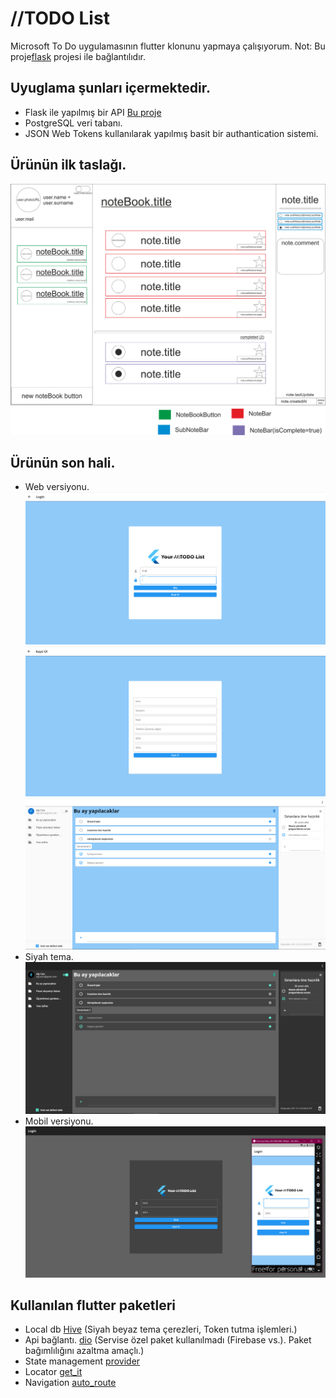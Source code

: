 # //TODO List

Microsoft To Do uygulamasının flutter klonunu yapmaya çalışıyorum.
Not: Bu proje[flask](https://github.com/alpcanm/flask_api) projesi ile bağlantılıdır.

## Uyuglama şunları içermektedir.

- Flask ile yapılmış bir API [Bu proje](https://github.com/alpcanm/flask_api)
- PostgreSQL veri tabanı.
- JSON Web Tokens kullanılarak yapılmış basit bir authantication sistemi.

## Ürünün ilk taslağı.
![This is an image](readme_image/taslak1.png)


## Ürünün son hali.
-  Web versiyonu.
![This is an image](readme_image/image4.png)
![This is an image](readme_image/image5.png)
![This is an image](readme_image/image2.PNG)
-  Siyah tema.
![This is an image](readme_image/image3.PNG)
-  Mobil versiyonu.
![This is an image](readme_image/mobile2.PNG)

## Kullanılan flutter paketleri
-  Local db [Hive](https://pub.dev/packages/hive) (Siyah beyaz tema çerezleri, Token tutma işlemleri.)
-  Api bağlantı. [dio](https://pub.dev/packages/dio) (Servise özel paket kullanılmadı (Firebase vs.). Paket bağımlılığını azaltma amaçlı.)
-  State management [provider ](https://pub.dev/packages/provider)
-  Locator [get_it](https://pub.dev/packages/get_it)
-  Navigation [auto_route](https://pub.dev/packages/auto_route)

